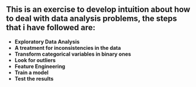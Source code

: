 ## This is an exercise to develop intuition about how to deal with data analysis problems, the steps that i have followed are:

* **Exploratory Data Analysis**
* **A treatment for inconsistencies in the data**
* **Transform categorical variables in binary ones**
* **Look for outliers**
* **Feature Engineering**
* **Train a model**
* **Test the results**
